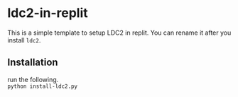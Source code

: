 # ldc2-in-replit
This is a simple template to setup LDC2 in replit.  You can rename it after you install `ldc2`.  

## Installation
run the following.  
`python install-ldc2.py`

